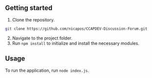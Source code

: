 ## Getting started
1. Clone the repository.
```bash
git clone https://github.com/nicapos/CCAPDEV-Discussion-Forum.git
```

2. Navigate to the project folder.
3. Run `npm install` to initialize and install the necessary modules.

## Usage
To run the application, run `node index.js`.